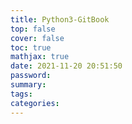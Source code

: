 ```yaml
---
title: Python3-GitBook
top: false
cover: false
toc: true
mathjax: true
date: 2021-11-20 20:51:50
password:
summary:
tags:
categories:
---
```

